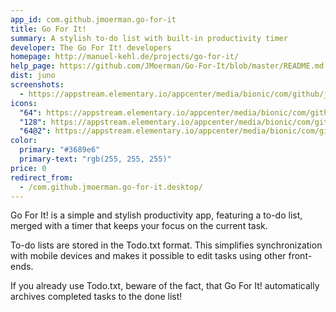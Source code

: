 ```yaml
---
app_id: com.github.jmoerman.go-for-it
title: Go For It!
summary: A stylish to-do list with built-in productivity timer
developer: The Go For It! developers
homepage: http://manuel-kehl.de/projects/go-for-it/
help_page: https://github.com/JMoerman/Go-For-It/blob/master/README.md
dist: juno
screenshots:
  - https://appstream.elementary.io/appcenter/media/bionic/com/github/jmoerman.go-for-it/CA13FF90EA9ADB9CCC72D685F09C63E1/screenshots/image-1_orig.png
icons:
  "64": https://appstream.elementary.io/appcenter/media/bionic/com/github/jmoerman.go-for-it/CA13FF90EA9ADB9CCC72D685F09C63E1/icons/64x64/com.github.jmoerman.go-for-it_com.github.jmoerman.go-for-it.png
  "128": https://appstream.elementary.io/appcenter/media/bionic/com/github/jmoerman.go-for-it/CA13FF90EA9ADB9CCC72D685F09C63E1/icons/128x128/com.github.jmoerman.go-for-it_com.github.jmoerman.go-for-it.png
  "64@2": https://appstream.elementary.io/appcenter/media/bionic/com/github/jmoerman.go-for-it/CA13FF90EA9ADB9CCC72D685F09C63E1/icons/64x64@2/com.github.jmoerman.go-for-it_com.github.jmoerman.go-for-it.png
color:
  primary: "#3689e6"
  primary-text: "rgb(255, 255, 255)"
price: 0
redirect_from:
  - /com.github.jmoerman.go-for-it.desktop/
---
```


<p>Go For It! is a simple and stylish productivity app, featuring a to-do list, merged with a timer that keeps your focus on the current task.</p>
<p>To-do lists are stored in the Todo.txt format. This simplifies synchronization with mobile devices and makes it possible to edit tasks using other front-ends.</p>
<p>If you already use Todo.txt, beware of the fact, that Go For It! automatically archives completed tasks to the done list!</p>